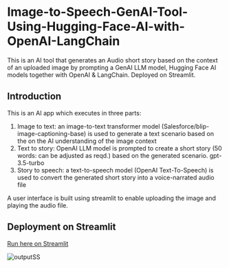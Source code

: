 # Image-to-Speech-GenAI-Tool-Using-Hugging-Face-AI-with-OpenAI-LangChain
This is an AI tool that generates an Audio short story based on the context of an uploaded image by prompting a GenAI LLM model, Hugging Face AI models together with OpenAI & LangChain. Deployed on Streamlit.

## Introduction
This is an AI app which executes in three parts:

1. Image to text: an image-to-text transformer model (Salesforce/blip-image-captioning-base) is used to generate a text scenario based on the on the AI understanding of the image context
2. Text to story: OpenAI LLM model is prompted to create a short story (50 words: can be adjusted as reqd.) based on the generated scenario. gpt-3.5-turbo
3. Story to speech: a text-to-speech model (OpenAI Text-To-Speech) is used to convert the generated short story into a voice-narrated audio file

A user interface is built using streamlit to enable uploading the image and playing the audio file.

## Deployment on Streamlit
[Run here on Streamlit](https://image-to-speech-genai-tool.streamlit.app/)

![outputSS](https://github.com/user-attachments/assets/470ed04c-8311-418a-a26c-f3af6c7b327c)

